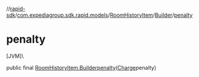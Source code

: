 //[rapid-sdk](../../../../index.md)/[com.expediagroup.sdk.rapid.models](../../index.md)/[RoomHistoryItem](../index.md)/[Builder](index.md)/[penalty](penalty.md)

# penalty

[JVM]\

public final [RoomHistoryItem.Builder](index.md)[penalty](penalty.md)([Charge](../../-charge/index.md)penalty)
